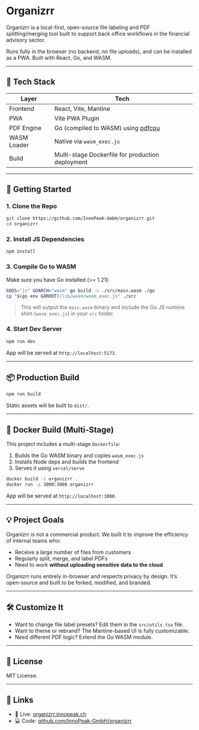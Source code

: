 # Organizrr

Organizrr is a local-first, open-source file labeling and PDF splitting/merging tool built to support back office workflows in the financial advisory sector.

Runs fully in the browser (no backend, no file uploads), and can be installed as a PWA. Built with React, Go, and WASM.

---

## 🧱 Tech Stack

| Layer       | Tech                                                                   |
| ----------- | ---------------------------------------------------------------------- |
| Frontend    | React, Vite, Mantine                                                   |
| PWA         | Vite PWA Plugin                                                        |
| PDF Engine  | Go (compiled to WASM) using [pdfcpu](https://github.com/pdfcpu/pdfcpu) |
| WASM Loader | Native via `wasm_exec.js`                                              |
| Build       | Multi-stage Dockerfile for production deployment                       |

---

## 🚀 Getting Started

### 1. Clone the Repo

```bash
git clone https://github.com/InnoPeak-GmbH/organizrr.git
cd organizrr
```

### 2. Install JS Dependencies

```bash
npm install
```

### 3. Compile Go to WASM

Make sure you have Go installed (>= 1.21):

```bash
GOOS="js" GOARCH="wasm" go build -o ./src/main.wasm ./go
cp "$(go env GOROOT)/lib/wasm/wasm_exec.js" ./src
```

> This will output the `main.wasm` binary and include the Go JS runtime shim (`wasm_exec.js`) in your `src` folder.

### 4. Start Dev Server

```bash
npm run dev
```

App will be served at `http://localhost:5173`.

---

## 📦 Production Build

```bash
npm run build
```

Static assets will be built to `dist/`.

---

## 🐳 Docker Build (Multi-Stage)

This project includes a multi-stage `Dockerfile`:

1. Builds the Go WASM binary and copies `wasm_exec.js`
2. Installs Node deps and builds the frontend
3. Serves it using `vercel/serve`

```bash
docker build -t organizrr .
docker run -p 3000:3000 organizrr
```

App will be served at `http://localhost:3000`.

---

## 💡 Project Goals

Organizrr is not a commercial product. We built it to improve the efficiency of internal teams who:

- Receive a large number of files from customers
- Regularly split, merge, and label PDFs
- Need to work **without uploading sensitive data to the cloud**

Organizrr runs entirely in-browser and respects privacy by design. It’s open-source and built to be forked, modified, and branded.

---

## 🛠 Customize It

- Want to change file label presets? Edit them in the `src/utils.tsx` file.
- Want to theme or rebrand? The Mantine-based UI is fully customizable.
- Need different PDF logic? Extend the Go WASM module.

---

## 📜 License

MIT License.

---

## 📎 Links

- 🔗 Live: [organizrr.innopeak.ch](https://organizrr.innopeak.ch)
- 💻 Code: [github.com/InnoPeak-GmbH/organizrr](https://github.com/InnoPeak-GmbH/organizrr)

